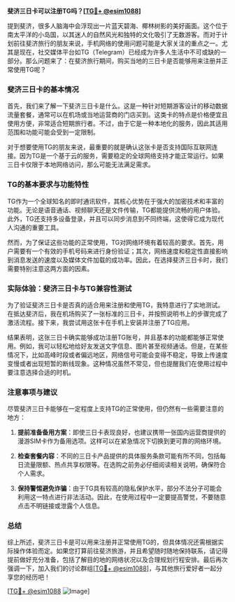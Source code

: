 **斐济三日卡可以注册TG吗？[[TG💪+ @esim1088](https://t.me/s/esim1088)]**

提到斐济，很多人脑海中会浮现出一片蓝天碧海、椰林树影的美好画面。这个位于南太平洋的小岛国，以其迷人的自然风光和独特的文化吸引了无数游客。而对于计划前往斐济旅行的朋友来说，手机网络的使用问题可能是大家关注的重点之一。尤其是现在，社交媒体平台如TG（Telegram）已经成为许多人生活中不可或缺的一部分。那么问题来了：在斐济旅行期间，购买当地的三日卡是否能够用来注册并正常使用TG呢？

### 斐济三日卡的基本情况

首先，我们来了解一下斐济三日卡是什么。这是一种针对短期游客设计的移动数据流量套餐，通常可以在机场或当地运营商的门店买到。这类卡的特点是价格便宜且使用方便，非常适合短期旅行者。不过，由于它是一种本地化的服务，因此其适用范围和功能可能会受到一定限制。

对于想要使用TG的朋友来说，最重要的就是确认这张卡是否支持国际互联网连接。因为TG是一个基于云的服务，需要稳定的全球网络支持才能正常运行。如果三日卡仅限于本地网络访问，那么可能无法满足需求。

### TG的基本要求与功能特性

TG作为一个全球知名的即时通讯软件，其核心优势在于强大的加密技术和丰富的功能。无论是语音通话、视频聊天还是文件传输，TG都能提供流畅的用户体验。此外，TG还支持多设备登录，并且可以同步消息到不同终端，这使得它成为现代人沟通的重要工具。

然而，为了保证这些功能的正常使用，TG对网络环境有着较高的要求。首先，用户需要有一个有效的手机号码来进行身份验证；其次，网络速度和稳定性直接影响到消息发送的速度以及媒体文件加载的成功率。因此，在选择斐济三日卡时，我们需要特别注意这两方面的因素。

### 实际体验：斐济三日卡与TG兼容性测试

为了验证斐济三日卡是否真的适合用来注册和使用TG，我特意进行了实地测试。在抵达斐济后，我在机场购买了一张标准的三日卡，并按照说明书上的步骤完成了激活流程。接下来，我尝试用这张卡在手机上安装并注册了TG应用。

结果表明，这张三日卡确实能够成功注册TG账号，并且基本的功能都能够正常使用。例如，我可以轻松地给好友发送文字信息、图片甚至视频通话。但是，在某些情况下，比如高峰时段或者偏远地区，网络信号可能会变得不稳定，导致上传速度变慢或者出现短暂的断线现象。这种情况虽然不常见，但也提醒我们在使用过程中要注意选择合适的时机。

### 注意事项与建议

尽管斐济三日卡能够在一定程度上支持TG的正常使用，但仍然有一些需要注意的地方：

1. **提前准备备用方案**：即使三日卡表现良好，也建议携带一张国内运营商提供的漫游SIM卡作为备用选项。这样可以在紧急情况下切换到更可靠的网络环境。
   
2. **检查套餐内容**：不同的三日卡产品提供的具体服务条款可能有所不同，包括每日流量限额、热点共享权限等。在选购之前务必仔细阅读相关说明，确保符合个人需求。

3. **保持警惕避免诈骗**：由于TG具有较高的隐私保护水平，部分不法分子可能会利用这一特点进行非法活动。因此，在使用过程中一定要提高警觉，不要随意点击不明链接或泄露个人信息。

### 总结

综上所述，斐济三日卡是可以用来注册并正常使用TG的，但具体情况还需根据实际操作体验而定。如果您打算前往斐济旅游，并且希望随时随地保持联系，请记得提前做好充分准备，包括了解目的地的网络状况以及合理规划行程安排。最后再次强调一下，加入我们的讨论群组[[TG💪+ @esim1088](https://t.me/s/esim1088)]，与其他旅行爱好者一起分享您的经历吧！

[[TG💪+ @esim1088](https://t.me/s/esim1088) ![Image](https://i.postimg.cc/4NQfJmqS/Snipaste-2025-05-13-00-14-12.png)]
